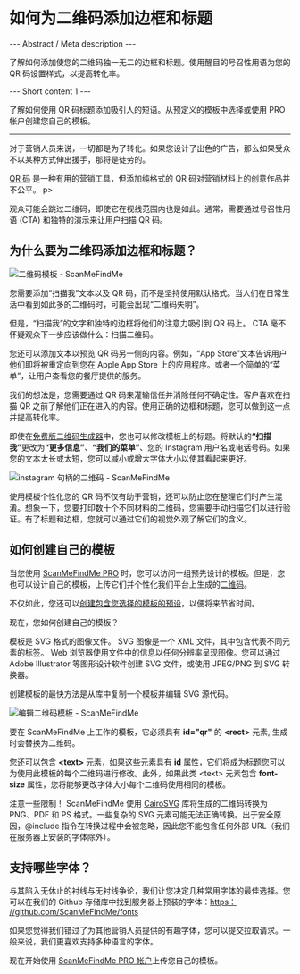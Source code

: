 <h1>如何为二维码添加边框和标题</h1>

--- Abstract / Meta description ---

了解如何添加使您的二维码独一无二的边框和标题。使用醒目的号召性用语为您的 QR 码设置样式，以提高转化率。

--- Short content 1 ---

了解如何使用 QR 码标题添加吸引人的短语。从预定义的模板中选择或使用 PRO 帐户创建您自己的模板。

----------

<p>对于营销人员来说，一切都是为了转化。如果您设计了出色的广告，那么如果受众不以某种方式伸出援手，那将是徒劳的。</p>

<p><a href="#static:url">QR 码</a> 是一种有用的营销工具，但添加纯格式的 QR 码对营销材料上的创意作品并不公平。</a> p>

<p>观众可能会跳过二维码，即使它在视线范围内也是如此。通常，需要通过号召性用语 (CTA) 和独特的演示来让用户扫描 QR 码。</p>

<h2>为什么要为二维码添加边框和标题？</h2>

<p class="imageholder">
    <img src="https://media.scanmefindme.com/blog/about_templates/files/img 1-templates.png"
        alt="二维码模板 - ScanMeFindMe">
</p>

<p>您需要添加“扫描我”文本以及 QR 码，而不是坚持使用默认格式。当人们在日常生活中看到如此多的二维码时，可能会出现“二维码失明”。 </p>

<p>但是，“扫描我”的文字和独特的边框将他们的注意力吸引到 QR 码上。 CTA 毫不怀疑观众下一步应该做什么：扫描二维码。 </p>

<p>您还可以添加文本以预览 QR 码另一侧的内容。例如，“App Store”文本告诉用户他们即将被重定向到您在 Apple App Store 上的应用程序。或者一个简单的“菜单”，让用户查看您的餐厅提供的服务。</p>

<p>我们的想法是，您需要通过 QR 码来灌输信任并消除任何不确定性。客户喜欢在扫描 QR 之前了解他们正在进入的内容。使用正确的边框和标题，您可以做到这一点并提高转化率。</p>

<p>即使在<a href="#static:url">免费版二维码生成器</a>中，您也可以修改模板上的标题。将默认的<strong>“扫描我”</strong>更改为<strong>“更多信息”</strong>、<strong>“我们的菜单”</strong>、您的 Instagram 用户名或电话号码。如果您的文本太长或太短，您可以减小或增大字体大小以使其看起来更好。</p>

<p class="imageholder">
    <img src="https://media.scanmefindme.com/blog/about_templates/files/img 2 - 二维码instagram.png"
        alt="instagram 句柄的二维码 - ScanMeFindMe">
</p>

<p>使用模板个性化您的 QR 码不仅有助于营销，还可以防止您在整理它们时产生混淆。想象一下，您要打印数十个不同材料的二维码，您需要手动扫描它们以进行验证。有了标题和边框，您就可以通过它们的视觉外观了解它们的含义。</p>

<h2>如何创建自己的模板</h2>

<p>当您使用 <a href="#pro">ScanMeFindMe PRO</a> 时，您可以访问一组预先设计的模板。但是，您也可以设计自己的模板，上传它们并个性化我们平台上生成的<a href="#static:url">二维码</a>。</p>

<p>不仅如此，您还可以<a href="#article:about_presets">创建包含您选择的模板的预设</a>，以便将来节省时间。 </p>

<p>现在，您如何创建自己的模板？</p>

<p>模板是 SVG 格式的图像文件。 SVG 图像是一个 XML 文件，其中包含代表不同元素的标签。 Web 浏览器使用文件中的信息以任何分辨率呈现图像。您可以通过 Adobe Illustrator 等图形设计软件创建 SVG 文件，或使用 JPEG/PNG 到 SVG 转换器。</p>

<p>创建模板的最快方法是从库中复制一个模板并编辑 SVG 源代码。</p>

<p class="imageholder">
    <img src="https://media.scanmefindme.com/blog/about_templates/files/img 3 - 编辑 svg template.png"
        alt="编辑二维码模板 - ScanMeFindMe">
</p>

<p>要在 ScanMeFindMe 上工作的模板，它必须具有 <strong class="notranslate">id="qr"</strong> 的 <strong class="notranslate">&lt;rect&gt;</strong> 元素, 生成时会替换为二维码。</p>

<p>您还可以包含 <strong class="notranslate">&lt;text&gt;</strong> 元素，如果这些元素具有 <strong class="notranslate">id</strong> 属性，它们将成为标题您可以为使用此模板的每个二维码进行修改。此外，如果此类 <span class="notranslate">&lt;text&gt;</span> 元素包含 <strong class="notranslate">font-size</strong> 属性，您将能够更改字体大小每个二维码使用相同的模板。</p>

<p>注意一些限制！ ScanMeFindMe 使用 <a href="https://cairosvg.org/" class="smfm-externallink">CairoSVG</a> 库将生成的二维码转换为 PNG、PDF 和 PS 格式。一些复杂的 SVG 元素可能无法正确转换。出于安全原因，@include 指令在转换过程中会被忽略，因此您不能包含任何外部 URL（我们在服务器上安装的字体除外）。</p>

<h2>支持哪些字体？ </h2>

<p>与其陷入无休止的衬线与无衬线争论，我们让您决定几种常用字体的最佳选择。您可以在我们的 Github 存储库中找到服务器上预装的字体：<a href="https://github.com/ScanMeFindMe/fonts" class="smfm-externallink" target="_blank">https： //github.com/ScanMeFindMe/fonts</a></p>

<p>如果您觉得我们错过了为其他营销人员提供的有趣字体，您可以提交拉取请求。一般来说，我们更喜欢支持多种语言的字体。</p>

<p>现在开始使用 <a href="#pro">ScanMeFindMe PRO 帐户</a>上传您自己的模板。</p>
